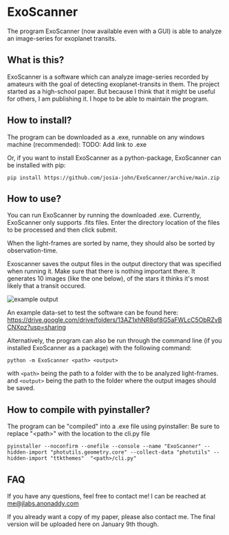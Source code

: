 # ExoScanner
The program ExoScanner (now available even with a GUI) is able to analyze an image-series for exoplanet transits.

## What is this?
ExoScanner is a software which can analyze image-series recorded by amateurs
with the goal of detecting exoplanet-transits in them. The project started as
a high-school paper. But because I think that it might be useful for others,
I am publishing it. I hope to be able to maintain the program.

## How to install?

The program can be downloaded as a .exe, runnable on any windows machine (recommended):
TODO: Add link to .exe

Or, if you want to install ExoScanner as a python-package, ExoScanner can be installed with pip:
```
pip install https://github.com/josia-john/ExoScanner/archive/main.zip
```

## How to use?
You can run ExoScanner by running the downloaded .exe. Currently, ExoScanner only
supports .fits files. Enter the directory location of the files 
to be processed and then click submit. 

When the light-frames are sorted by name, they should also be sorted by observation-time.

Exoscanner saves the output files in the output directory that was specified when running it.
Make sure that there is nothing important there. It generates 10 images (like the one below), of the stars it thinks
it's most likely that a transit occured.

![example output](images/exampleOutput.png)

An example data-set to test the software can be found here: 
https://drive.google.com/drive/folders/13AZ1xhNR8qf8G5aFWLcC5ObRZvBCNXpz?usp=sharing

Alternatively, the program can also be run through the command line (if you
installed ExoScanner as a package) with the following command:
```
python -m ExoScanner <path> <output>
```
with `<path>` being the path to a folder with the to be analyzed light-frames.
and `<output>` being the path to the folder where the output images should be
saved.

## How to compile with pyinstaller?
The program can be "compiled" into a .exe file using pyinstaller: Be sure to replace "\<path>\" with the location to the cli.py file
```
pyinstaller --noconfirm --onefile --console --name "ExoScanner" --hidden-import "photutils.geometry.core" --collect-data "photutils" --hidden-import "ttkthemes"  "<path>/cli.py"
```

## FAQ
If you have any questions, feel free to contact me! I can be reached at [me@jlabs.anonaddy.com](mailto:me@jlabs.anonaddy.com)

If you already want a copy of my paper, please also contact me. The final version
will be uploaded here on January 9th though.
